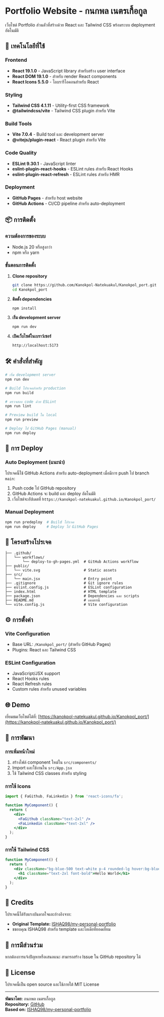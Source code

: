 # Portfolio Website - กนกพล เนตรเกื้อกูล

เว็บไซต์ Portfolio ส่วนตัวที่สร้างด้วย React และ Tailwind CSS พร้อมระบบ deployment อัตโนมัติ

## 🚀 เทคโนโลยีที่ใช้

### Frontend
- **React 19.1.0** - JavaScript library สำหรับสร้าง user interface
- **React DOM 19.1.0** - สำหรับ render React components
- **React Icons 5.5.0** - ไลบรารีไอคอนสำหรับ React

### Styling
- **Tailwind CSS 4.1.11** - Utility-first CSS framework
- **@tailwindcss/vite** - Tailwind CSS plugin สำหรับ Vite

### Build Tools
- **Vite 7.0.4** - Build tool และ development server
- **@vitejs/plugin-react** - React plugin สำหรับ Vite

### Code Quality
- **ESLint 9.30.1** - JavaScript linter
- **eslint-plugin-react-hooks** - ESLint rules สำหรับ React Hooks
- **eslint-plugin-react-refresh** - ESLint rules สำหรับ HMR

### Deployment
- **GitHub Pages** - สำหรับ host website
- **GitHub Actions** - CI/CD pipeline สำหรับ auto-deployment

## 📦 การติดตั้ง

### ความต้องการของระบบ
- Node.js 20 หรือสูงกว่า
- npm หรือ yarn

### ขั้นตอนการติดตั้ง

1. **Clone repository**
   ```bash
   git clone https://github.com/Kanokpol-Natekuakul/Kanokpol_port.git
   cd Kanokpol_port
   ```

2. **ติดตั้ง dependencies**
   ```bash
   npm install
   ```

3. **เริ่ม development server**
   ```bash
   npm run dev
   ```

4. **เปิดเว็บไซต์ในเบราว์เซอร์**
   ```
   http://localhost:5173
   ```

## 🛠️ คำสั่งที่สำคัญ

```bash
# เริ่ม development server
npm run dev

# Build โปรเจคสำหรับ production
npm run build

# ตรวจสอบ code ด้วย ESLint
npm run lint

# Preview build ใน local
npm run preview

# Deploy ไป GitHub Pages (manual)
npm run deploy
```

## 🚀 การ Deploy

### Auto Deployment (แนะนำ)
โปรเจคนี้ใช้ GitHub Actions สำหรับ auto-deployment เมื่อมีการ push ไป branch `main`:

1. Push code ไป GitHub repository
2. GitHub Actions จะ build และ deploy อัตโนมัติ
3. เว็บไซต์จะอัปเดตที่ `https://kanokpol-natekuakul.github.io/Kanokpol_port/`

### Manual Deployment
```bash
npm run predeploy  # Build โปรเจค
npm run deploy     # Deploy ไป GitHub Pages
```

## 📁 โครงสร้างโปรเจค

```
├── .github/
│   └── workflows/
│       └── deploy-to-gh-pages.yml  # GitHub Actions workflow
├── public/
│   └── vite.svg                    # Static assets
├── src/
│   └── main.jsx                    # Entry point
├── .gitignore                      # Git ignore rules
├── eslint.config.js                # ESLint configuration
├── index.html                      # HTML template
├── package.json                    # Dependencies และ scripts
├── README.md                       # เอกสารนี้
└── vite.config.js                  # Vite configuration
```

## ⚙️ การตั้งค่า

### Vite Configuration
- Base URL: `/Kanokpol_port/` (สำหรับ GitHub Pages)
- Plugins: React และ Tailwind CSS

### ESLint Configuration
- JavaScript/JSX support
- React Hooks rules
- React Refresh rules
- Custom rules สำหรับ unused variables

## 🌐 Demo

เยี่ยมชมเว็บไซต์ได้ที่: [https://kanokpol-natekuakul.github.io/Kanokpol_port/](https://kanokpol-natekuakul.github.io/Kanokpol_port/)

## 📝 การพัฒนา

### การเพิ่มหน้าใหม่
1. สร้างไฟล์ component ใหม่ใน `src/components/`
2. Import และใช้งานใน `src/App.jsx`
3. ใช้ Tailwind CSS classes สำหรับ styling

### การใช้ Icons
```jsx
import { FaGithub, FaLinkedin } from 'react-icons/fa';

function MyComponent() {
  return (
    <div>
      <FaGithub className="text-2xl" />
      <FaLinkedin className="text-2xl" />
    </div>
  );
}
```

### การใช้ Tailwind CSS
```jsx
function MyComponent() {
  return (
    <div className="bg-blue-500 text-white p-4 rounded-lg hover:bg-blue-600 transition-colors">
      <h1 className="text-2xl font-bold">Hello World</h1>
    </div>
  );
}
```

## 🙏 Credits

โปรเจคนี้ได้รับแรงบันดาลใจและอ้างอิงจาก:
- **Original Template:** [ISHAQ98/my-personal-portfolio](https://github.com/ISHAQ98/my-personal-portfolio)
- ขขอบคุณ ISHAQ98 สำหรับ template และไอเดียที่ยอดเยี่ยม

## 🤝 การมีส่วนร่วม

หากต้องการแจ้งปัญหาหรือเสนอแนะ สามารถสร้าง Issue ใน GitHub repository ได้

## 📄 License

โปรเจคนี้เป็น open source และใช้ภายใต้ MIT License

---

**พัฒนาโดย:** กนกพล เนตรเกื้อกูล  
**Repository:** [GitHub](https://github.com/Kanokpol-Natekuakul/Kanokpol_port)  
**Based on:** [ISHAQ98/my-personal-portfolio](https://github.com/ISHAQ98/my-personal-portfolio)
